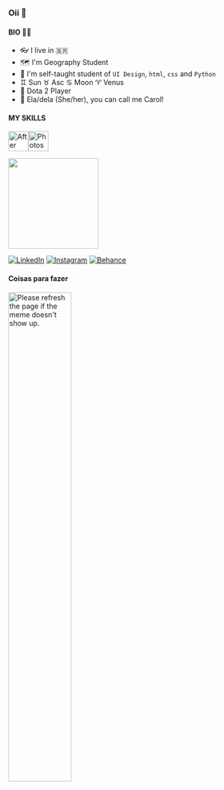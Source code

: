 
<h3 align="left"> Oii 👋  </h3>  



#### BIO 🐱‍🚀
- 👓 I live in :brazil:
- :world_map: I'm Geography Student
- 👀 I'm self-taught student of `UI Design`, `html`, `css` and `Python` 
- :gemini: Sun :taurus: Asc :cancer: Moon :aries: Venus
- 🐙 Dota 2 Player
- 🤞 Ela/dela (She/her), you can call me Carol! 


#### MY SKILLS
<img src="https://cdn.icon-icons.com/icons2/17/PNG/256/AdobeAfterEffects_AfterEffects_2202.png" width="40" height="40" alt="After Effects" width-max="100%"><img src="https://cdn.jsdelivr.net/gh/devicons/devicon/icons/photoshop/photoshop-plain.svg" width="40" height="40" alt="Photoshop">

<div align="left">

  
 <a href="https://github.com/pnlpcarolina"> <img height="180em" src="https://github-readme-stats.vercel.app/api?username=pnlpcarolina&show_icons=true&theme=tokyonight&include_all_commits=true&count_private=true"/></a>
 
 <a href='https://www.linkedin.com/in/pnlpcarolina/' target="_blank"><img alt='LinkedIn' src='https://img.shields.io/badge/LinkedIn-100000?style=for-the-badge&logo=LinkedIn&logoColor=70a5fd&labelColor=1a1b27&color=1a1b27'/></a>
<a href='http://instagram.com/pnlpcarolina' target="_blank"><img alt='Instagram' src='https://img.shields.io/badge/Instagram-100000?style=for-the-badge&logo=Instagram&logoColor=bf91f3&labelColor=1a1b27&color=1a1b27'/></a>
<a href='https://www.behance.net/pnlpcarol' target="_blank"><img alt='Behance' src='https://img.shields.io/badge/Behance-100000?style=for-the-badge&logo=Behance&logoColor=38bdae&labelColor=1a1b27&color=1a1b27'/></a>
 
</div> 
 
 
 #### Coisas para fazer

<!-- TODO-IST:START -->
<!-- TODO-IST:END -->
 
</div>

</div>
<img src='https://random-memer.herokuapp.com/'  width="50%" title="Random Meme" alt="Please refresh the page if the meme doesn't show up.">

